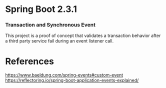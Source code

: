 # Spring Boot 2.3.1 
### Transaction and Synchronous Event
This project is a proof of concept that validates a transaction behavior after a third party service fail during an event listener call.   

# References
https://www.baeldung.com/spring-events#custom-event
https://reflectoring.io/spring-boot-application-events-explained/